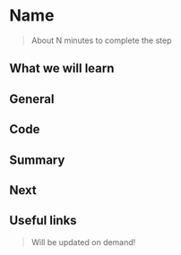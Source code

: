 # Name

> About N minutes to complete the step 

## What we will learn

## General

## Code

## Summary

## Next

## Useful links

> Will be updated on demand!